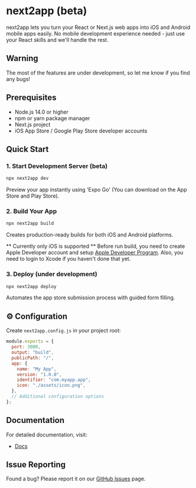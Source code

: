 # next2app (beta)

next2app lets you turn your React or Next.js web apps into iOS and Android mobile apps easily.
No mobile development experience needed - just use your React skills and we'll handle the rest.

## Warning

The most of the features are under development, so let me know if you find any bugs!

## Prerequisites

- Node.js 14.0 or higher
- npm or yarn package manager
- Next.js project
- iOS App Store / Google Play Store developer accounts

## Quick Start

### 1. Start Development Server (beta)

```bash
npx next2app dev
```

Preview your app instantly using 'Expo Go' (You can download on the App Store and Play Store).

### 2. Build Your App

```bash
npx next2app build
```

Creates production-ready builds for both iOS and Android platforms.

** Currently only iOS is supported **
Before run build, you need to create Apple Developer account and setup [Apple Developer Program](https://developer.apple.com/programs/). Also, you need to login to Xcode if you haven't done that yet.

### 3. Deploy (under development)

```bash
npx next2app deploy
```

Automates the app store submission process with guided form filling.

## ⚙️ Configuration

Create `next2app.config.js` in your project root:

```javascript
module.exports = {
  port: 3000,
  output: "build",
  publicPath: "/",
  app: {
    name: "My App",
    version: "1.0.0",
    identifier: "com.myapp.app",
    icon: "./assets/icon.png",
  },
  // Additional configuration options
};
```

## Documentation

For detailed documentation, visit:

- [Docs](https://next2app.com/docs)

## Issue Reporting

Found a bug? Please report it on our [GitHub Issues](https://github.com/donadojs/next2app/issues) page.
